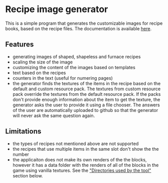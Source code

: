 # Recipe image generator
This is a simple program that generates the customizable images for recipe
books, based on the recipe files. The documentation is available
[here](/docs/README.md).

## Features
- generating images of shaped, shapeless and furnace recipes
- scaling the size of the image
- customizing the content of the images based on templates
- text based on the recipes
- counters in the text (useful for numering pages)
- the generator finds the textures of the items in the recipe based on the
  default and custom resource pack. The textures from custom resource pack
  override the textures from the default resource pack. If the packs don't
  provide enough information about the item to get the texture, the generator
  asks the user to provide it using a file chooser. The answers of the user
  are automatically uploaded to github so that the generator will never ask
  the same question again.

## Limitations
- the types of recipes not mentioned above are not supported
- the recipes that use multiple items in the same slot don't show the the
  number
- the applicaiton does not make its own renders of the the blocks, however it
  has a data folder with the renders of all of the blocks in the game using
  vanilla textures. See the
  ["Directories used by the tool"](#directories-used-by-the-tool)
  section below.
